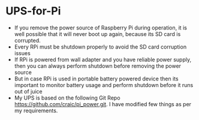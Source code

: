 # UPS-for-Pi
- If you remove the power source of Raspberry Pi during operation, it is well possible that it will never boot up again, because its SD card is corrupted.
- Every  RPi must be shutdown properly to avoid the SD card corruption issues
- If RPi is powered from wall adapter and you have reliable power supply, then you can always perform shutdown before removing the power source
- But in case RPi is used in portable battery powered device then its important to monitor battery usage and perform shutdown before it runs out of juice
- My UPS is based on the following Git Repo https://github.com/craic/pi_power.git. I have modified few things as per my requirements.
